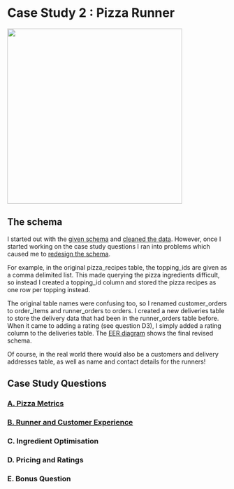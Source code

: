 <h1>Case Study 2 : Pizza Runner</h1>
<a href="https://8weeksqlchallenge.com/case-study-2/" target="_blank">
<img src="https://8weeksqlchallenge.com/images/case-study-designs/2.png" width = "400">
</a>

## The schema
I started out with the [given schema](1_schema.sql) and [cleaned the data](2_data_cleaning.sql). However, once I started working on the case study questions I ran into problems which caused me to [redesign the schema](3_schema_v2.sql). 

For example, in the original pizza_recipes table, the topping_ids are given as a comma delimited list. This made querying the pizza ingredients difficult, so instead I created a topping_id column and stored the pizza recipes as one row per topping instead. 

The original table names were confusing too, so I renamed customer_orders to order_items and runner_orders to orders. I created a new deliveries table to store the delivery data that had been in the runner_orders table before. When it came to adding a rating (see question D3), I simply added a rating column to the deliveries table. The [EER diagram](pizza_runner_v2.png) shows the final revised schema. 

Of course, in the real world there would also be a customers and delivery addresses table, as well as name and contact details for the runners!

## Case Study Questions

### [A. Pizza Metrics](A_pizza_metrics.md)
### [B. Runner and Customer Experience](B_runner_cust_experience.md)
### C. Ingredient Optimisation
### D. Pricing and Ratings
### E. Bonus Question
